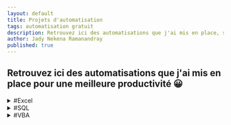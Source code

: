 ```yaml
---
layout: default
title: Projets d'automatisation
tags: automatisation gratuit
description: Retrouvez ici des automatisations que j'ai mis en place, soit pour ma propre productivité, soit pour le compte d'un proche ou d'un client.
author: Jady Nekena Ramanandray
published: true
---
```



<h2 class="align-center">Retrouvez ici des automatisations que j'ai mis en place pour une meilleure productivité 😀</h2>


<div class="listing">
	<details><summary>#Excel</summary>
	<a href="garder-les-colonnes-communes-de-plusieurs-fichiers-excel">Garder les colonnes communes de plusieurs fichiers Excel</a>
	</details>
	<details><summary>#SQL</summary>
	<a href="renvoyer-la-date-et-l-heure-locale-via-postgresql">Renvoyer la date et l'heure locale via postgreSQL</a>
	</details>
	<details><summary>#VBA</summary>
	<a href="optimisez-vos-executions-VBA-avec-ces-quatre-astuces">Optimisez vos exécutions VBA avec ces 4 astuces</a>
	</details>
</div>